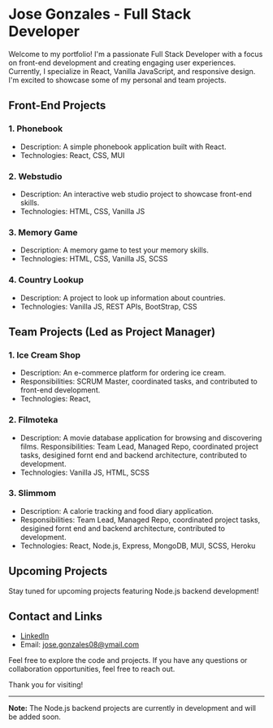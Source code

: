 # Jose Gonzales - Full Stack Developer

Welcome to my portfolio! I'm a passionate Full Stack Developer with a focus on front-end development and creating engaging user experiences. Currently, I specialize in React, Vanilla JavaScript, and responsive design. I'm excited to showcase some of my personal and team projects.

## Front-End Projects

### 1. Phonebook

- Description: A simple phonebook application built with React.
- Technologies: React, CSS, MUI

### 2. Webstudio

- Description: An interactive web studio project to showcase front-end skills.
- Technologies: HTML, CSS, Vanilla JS

### 3. Memory Game

- Description: A memory game to test your memory skills.
- Technologies: HTML, CSS, Vanilla JS, SCSS

### 4. Country Lookup

- Description: A project to look up information about countries.
- Technologies: Vanilla JS, REST APIs, BootStrap, CSS

## Team Projects (Led as Project Manager)

### 1. Ice Cream Shop

- Description: An e-commerce platform for ordering ice cream.
- Responsibilities: SCRUM Master, coordinated tasks, and contributed to front-end development.
- Technologies: React,

### 2. Filmoteka

- Description: A movie database application for browsing and discovering films.
  Responsibilities: Team Lead, Managed Repo, coordinated project tasks, desigined fornt end and backend architecture, contributed to development.
- Technologies: Vanilla JS, HTML, SCSS

### 3. Slimmom

- Description: A calorie tracking and food diary application.
- Responsibilities: Team Lead, Managed Repo, coordinated project tasks, desigined fornt end and backend architecture, contributed to development.
- Technologies: React, Node.js, Express, MongoDB, MUI, SCSS, Heroku

## Upcoming Projects

Stay tuned for upcoming projects featuring Node.js backend development!

## Contact and Links

- [LinkedIn](https://www.linkedin.com/in/jose-gonzales/)
- Email: jose.gonzales08@ymail.com

Feel free to explore the code and projects. If you have any questions or collaboration opportunities, feel free to reach out.

Thank you for visiting!

---

**Note:** The Node.js backend projects are currently in development and will be added soon.
